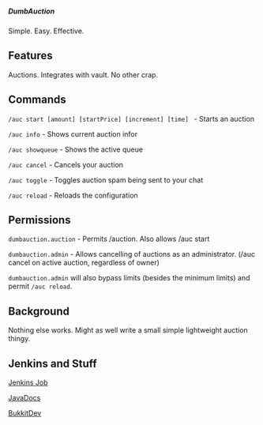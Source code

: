 ##### DumbAuction
Simple. Easy. Effective.


Features
-------

Auctions. Integrates with vault. No other crap.


Commands
-------

`/auc start [amount] [startPrice] [increment] [time] ` - Starts an auction

`/auc info` - Shows current auction infor

`/auc showqueue` - Shows the active queue

`/auc cancel` - Cancels your auction

`/auc toggle` - Toggles auction spam being sent to your chat

`/auc reload` - Reloads the configuration


Permissions
------

`dumbauction.auction` - Permits /auction. Also allows /auc start

`dumbauction.admin` - Allows cancelling of auctions as an administrator. (/auc cancel on active auction, regardless of owner)

`dumbauction.admin` will also bypass limits (besides the minimum limits) and permit `/auc reload`.


Background
------

Nothing else works. Might as well write a small simple lightweight auction thingy.


Jenkins and Stuff
------

[Jenkins Job](http://ci.turt2live.com/job/DumbAuction/?)

[JavaDocs](http://ci.turt2live.com/job/DumbAuction/javadoc/?)

[BukkitDev](http://dev.bukkit.org/bukkit-plugins/dumbauction/)